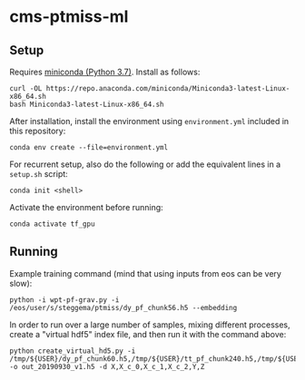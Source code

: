 # cms-ptmiss-ml

## Setup

Requires [miniconda (Python 3.7)](https://docs.conda.io/en/latest/miniconda.html#linux-installers). Install as follows:

```shell
curl -OL https://repo.anaconda.com/miniconda/Miniconda3-latest-Linux-x86_64.sh
bash Miniconda3-latest-Linux-x86_64.sh
```

After installation, install the environment using `environment.yml` included in this repository:

```shell
conda env create --file=environment.yml
```

For recurrent setup, also do the following or add the equivalent lines in a `setup.sh` script:

```shell
conda init <shell>
```

Activate the environment before running:

```shell
conda activate tf_gpu
```

## Running

Example training command (mind that using inputs from eos can be very slow):

```shell
python -i wpt-pf-grav.py -i /eos/user/s/steggema/ptmiss/dy_pf_chunk56.h5 --embedding
```

In order to run over a large number of samples, mixing different processes, create a "virtual hdf5" index file, and then run it with the command above:

```shell
python create_virtual_hd5.py -i /tmp/${USER}/dy_pf_chunk60.h5,/tmp/${USER}/tt_pf_chunk240.h5,/tmp/${USER}/dy_pf_chunk59.h5,/tmp/${USER}/tt_pf_chunk249.h5 -o out_20190930_v1.h5 -d X,X_c_0,X_c_1,X_c_2,Y,Z
```
